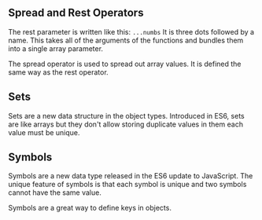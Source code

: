## Spread and Rest Operators
The rest parameter is written like this:  ``...numbs``  It is three dots followed by a name. This takes all of the arguments of the functions and bundles them into a single array parameter.

The spread operator is used to spread out array values. It is defined the same way as the rest operator.


## Sets
Sets are a new data structure in the object types. Introduced in ES6, sets are like arrays but they don't allow storing duplicate values in them each value must be unique. 

## Symbols
Symbols are a new data type released in the ES6 update to JavaScript. The unique feature of symbols is that each symbol is unique and two symbols cannot have the same value.

Symbols are a great way to define keys in objects.